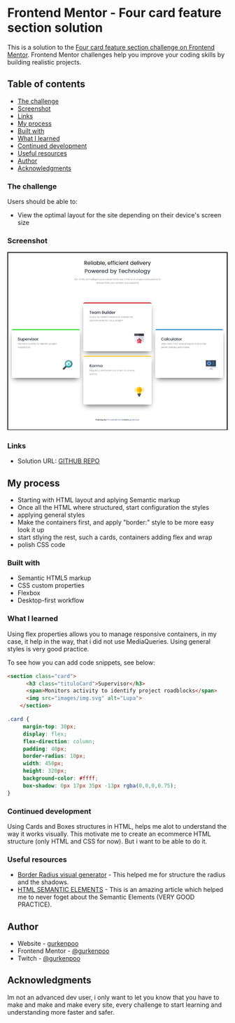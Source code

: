# Frontend Mentor - Four card feature section solution

This is a solution to the [Four card feature section challenge on Frontend Mentor](https://www.frontendmentor.io/challenges/four-card-feature-section-weK1eFYK). Frontend Mentor challenges help you improve your coding skills by building realistic projects. 

## Table of contents

  - [The challenge](#the-challenge)
  - [Screenshot](#screenshot)
  - [Links](#links)
  - [My process](#my-process)
  - [Built with](#built-with)
  - [What I learned](#what-i-learned)
  - [Continued development](#continued-development)
  - [Useful resources](#useful-resources)
  - [Author](#author)
  - [Acknowledgments](#acknowledgments)


### The challenge

Users should be able to:

- View the optimal layout for the site depending on their device's screen size

### Screenshot

![img](./root/images/screenshot.jpg)

### Links

- Solution URL: [GITHUB REPO](https://github.com/gurkenpoo/cardsStyle01)


## My process

- Starting with HTML layout and aplying Semantic markup
- Once all the HTML where structured, start configuration the styles
- applying general styles
- Make the containers first, and apply "border:" style to be more easy look it up
- start stlying the rest, such a cards, containers adding flex and wrap
- polish CSS code

### Built with

- Semantic HTML5 markup
- CSS custom properties
- Flexbox
- Desktop-first workflow

### What I learned

Using flex properties allows you to manage responsive containers, in my case, it help in the way, that i did not use MediaQueries. Using general styles is very good practice.

To see how you can add code snippets, see below:

```html
<section class="card">
      <h3 class="tituloCard">Supervisor</h3>
      <span>Monitors activity to identify project roadblocks</span>
      <img src="images/img.svg" alt="Lupa">
    </section>
```
```css
.card {
     margin-top: 30px;
     display: flex;
     flex-direction: column;
     padding: 40px;
     border-radius: 10px;
     width: 450px;
     height: 320px;
     background-color: #ffff;
     box-shadow: 0px 17px 35px -13px rgba(0,0,0,0.75);
}
```



### Continued development

Using Cards and Boxes structures in HTML, helps me alot to understand the way it works visually. This motivate me to create an ecommerce HTML structure (only HTML and CSS for now). But i want to be able to do it.

### Useful resources

- [Border Radius visual generator](https://neumorphism.io/#e0e0e0) - This helped me for structure the radius and the shadows.
- [HTML SEMANTIC ELEMENTS](https://www.w3schools.com/html/html5_semantic_elements.asp) - This is an amazing article which helped me to never foget about the Semantic Elements (VERY GOOD PRACTICE).

## Author

- Website - [gurkenpoo](https://github.com/gurkenpoo)
- Frontend Mentor - [@gurkenpoo](https://www.frontendmentor.io/profile/gurkenpoo)
- Twitch - [@gurkenpoo](https://www.twitch.tv/gurkenpoo)

## Acknowledgments

Im not an advanced dev user, i only want to let you know that you have to make and make and make every site, every challenge to start learning and understanding more faster and safer.

